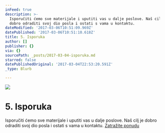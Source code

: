 ```yaml
---
inFeed: true
description: >-
  Isporučiti ćemo sve materijale i uputiti vas u dalje poslove. Naš cilj je
  dobro odraditi svoj dio posla i ostati s vama u kontaktu.
dateModified: '2017-03-06T10:51:09.969Z'
datePublished: '2017-03-06T10:51:10.618Z'
title: 5. Isporuka
author: []
publisher: {}
via: {}
sourcePath: _posts/2017-03-04-isporuka.md
starred: false
datePublishedOriginal: '2017-03-04T22:53:20.591Z'
_type: Blurb

---
```

![](https://the-grid-user-content.s3-us-west-2.amazonaws.com/0704f237-481a-4147-af40-14d37f6bc2a2.jpg)

# 5\. Isporuka

Isporučiti ćemo sve materijale i uputiti vas u dalje poslove. Naš cilj je dobro odraditi svoj dio posla i ostati s vama u kontaktu.
[Zatražite ponudu][0]

[0]: https://docs.google.com/forms/d/e/1FAIpQLScdOVsi3x4G0Lhj3_OM6jahpukJaGd1BQo7SdDcZ_cg58LITg/viewform